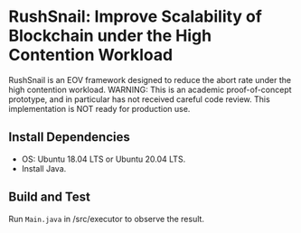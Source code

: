# RushSnail: Improve Scalability of Blockchain under the High Contention Workload

RushSnail is an EOV framework designed to reduce the abort rate under the high contention workload. WARNING: This is an academic proof-of-concept prototype, and in particular has not received careful code review. This implementation is NOT ready for production use.

## Install Dependencies

+ OS: Ubuntu 18.04 LTS or Ubuntu 20.04 LTS.
+ Install Java.

## Build and Test

Run `Main.java` in /src/executor to observe the result.
